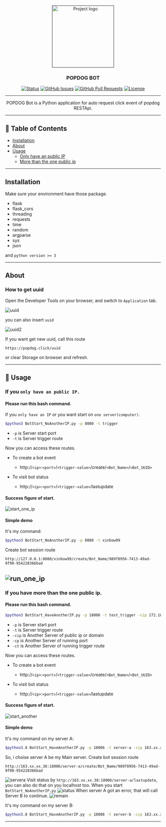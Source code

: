 <p align="center">
  <a href="" rel="noopener">
 <img width=200px height=200px src="./DemoPhotos/robot.png" alt="Project logo"></a>
</p>
<h3 align="center">POPDOG BOT</h3>

<div align="center">

[![Status](https://img.shields.io/badge/status-active-success.svg)]()
[![GitHub Issues](https://img.shields.io/github/issues/XinBow99/popdog_bot.svg)](https://github.com/XinBow99/popdog_bot/issues)
[![GitHub Pull Requests](https://img.shields.io/github/issues-pr/XinBow99/popdog_bot.svg)](https://github.com/XinBow99/popdog_bot/pulls)
[![License](https://img.shields.io/badge/license-MIT-blue.svg)](/LICENSE)

</div>

---

<p align="center"> POPDOG Bot is a Python application for auto request click event of popdog RESTApi.
    <br> 
</p>

---

## 📝 Table of Contents

- [Installation](#Installation)
- [About](#about)
- [Usage](#usage)
  - [Only have an public IP](#OnlyHaveAnPublicIP)
  - [More than the one public ip](#HaveManyPublicIP)

---

## Installation <a name = "Installation"></a>

Make sure your environment have those package.
- flask
- flask_cors
- threading
- requests
- time
- random
- argparse
- sys
- json

and `python version >= 3`

---

## About <a name = "about"></a>
### How to get uuid
Open the Developer Tools on your browser, and switch to `Application` tab.

![uuid](./DemoPhotos/uuid.png "uuid")

you can also insert `uuid`

![uuid2](./DemoPhotos/console.png "uuid2")

If you want get new uuid, call this route 
```
https://popdog.click/uuid
```
or clear Storage on browser and refresh.

---

## 🏁 Usage <a name = "usage"></a>
### If you `only have an public IP.` <a name="OnlyHaveAnPublicIP"></a>
#### Please run this bash command. 
If you `only have an IP` or you want start on `one server(computer)`.
```bash
$python3 BotStart_NoAnotherIP.py -p 8080 -t trigger
```
- `-p` is Server start port
- `-t` is Server trigger route

Now you can access these routes.

- To create a bot event
  - http://`<ip>`:`<port>`/`<trigger-value>`/create/`<Bot_Name>`/`<Bot_UUID>`

- To visit bot status

  - http://`<ip>`:`<port>`/`<trigger-value>`/lastupdate

#### Success figure of start.
![start_one_ip](./DemoPhotos/start_one_ip.png "start_one_ip")

#### Simple demo
It's my command:
```bash
$python3 BotStart_NoAnotherIP.py -p 8080 -t xinbow99
```
Create bot session route
```
http://127.0.0.1:8080/xinbow99/create/Bot_Name/989f8956-7413-49ad-9f90-954228366bad
```
![run_one_ip](./DemoPhotos/run_one_ip.png "run_one_ip")
---
### If you have more than the one public ip.<a name="HaveManyPublicIP"></a>
#### Please run this bash command. 
```bash
$python3 BotStart_HaveAnotherIP.py -p 18006 -t test_trigger -cip 172.18.18.18 -cp 18006 -ct test_trigger
```
- `-p` is Server start port
- `-t` is Server trigger route
- `-cip` is Another Server of public ip or domain
- `-cp` is Another Server of running port
- `-ct` is Another Server of running trigger route

Now you can access these routes.

- To create a bot event
  - http://`<ip>`:`<port>`/`<trigger-value>`/create/`<Bot_Name>`/`<Bot_UUID>`

- To visit bot status

  - http://`<ip>`:`<port>`/`<trigger-value>`/lastupdate

#### Success figure of start.
![start_another](./DemoPhotos/start_another.png "start_another")

#### Simple demo
It's my command on my server A:
```bash
$python3.8 BotStart_HaveAnotherIP.py -p 18006 -t server-a -cip 163.xx.xx.37 -cp 18006 -ct server-b
```
So, i choise server A be my Main server. Create bot session route
```
http://163.xx.xx.38:18006/server-a/create/Bot_Name/989f8956-7413-49ad-9f90-954228366bad
```
![servera](./DemoPhotos/servera.png "servera")
Visit status by `http://163.xx.xx.38:18006/server-a/lastupdate`, you can also do that on you localhost too. When you start `BotStart_NoAnotherIP.py`
![status](./DemoPhotos/status.png "status")
When server A got an error, that will call Server B to continue.
![remain](./DemoPhotos/remain.png "remain")

It's my command on my server B:
```bash
$python3.8 BotStart_HaveAnotherIP.py -p 18006 -t server-b -cip 163.xx.xx.38 -cp 18006 -ct server-a
```
---



